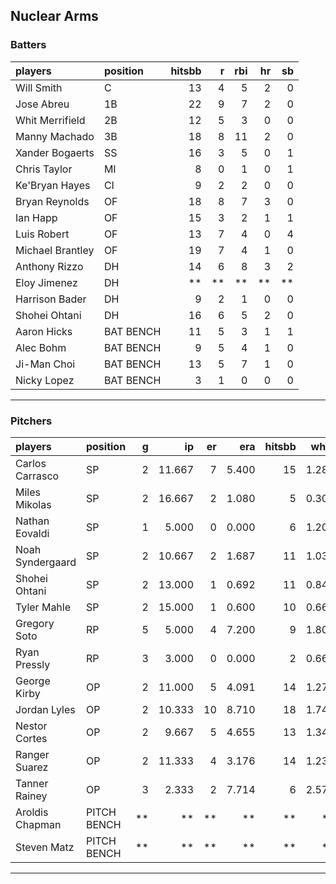 ## Nuclear Arms

### Batters

 
|players          |position  | hitsbb|  r| rbi| hr| sb| 
|:----------------|:---------|------:|--:|---:|--:|--:| 
|Will Smith       |C         |     13|  4|   5|  2|  0| 
|Jose Abreu       |1B        |     22|  9|   7|  2|  0| 
|Whit Merrifield  |2B        |     12|  5|   3|  0|  0| 
|Manny Machado    |3B        |     18|  8|  11|  2|  0| 
|Xander Bogaerts  |SS        |     16|  3|   5|  0|  1| 
|Chris Taylor     |MI        |      8|  0|   1|  0|  1| 
|Ke'Bryan Hayes   |CI        |      9|  2|   2|  0|  0| 
|Bryan Reynolds   |OF        |     18|  8|   7|  3|  0| 
|Ian Happ         |OF        |     15|  3|   2|  1|  1| 
|Luis Robert      |OF        |     13|  7|   4|  0|  4| 
|Michael Brantley |OF        |     19|  7|   4|  1|  0| 
|Anthony Rizzo    |DH        |     14|  6|   8|  3|  2| 
|Eloy Jimenez     |DH        |     **| **|  **| **| **| 
|Harrison Bader   |DH        |      9|  2|   1|  0|  0| 
|Shohei Ohtani    |DH        |     16|  6|   5|  2|  0| 
|Aaron Hicks      |BAT BENCH |     11|  5|   3|  1|  1| 
|Alec Bohm        |BAT BENCH |      9|  5|   4|  1|  0| 
|Ji-Man Choi      |BAT BENCH |     13|  5|   7|  1|  0| 
|Nicky Lopez      |BAT BENCH |      3|  1|   0|  0|  0| 

* * *

### Pitchers

 
|players          |position    |  g|     ip| er|   era| hitsbb|  whip| so|  w| sv| 
|:----------------|:-----------|--:|------:|--:|-----:|------:|-----:|--:|--:|--:| 
|Carlos Carrasco  |SP          |  2| 11.667|  7| 5.400|     15| 1.286| 17|  1|  0| 
|Miles Mikolas    |SP          |  2| 16.667|  2| 1.080|      5| 0.300| 15|  1|  0| 
|Nathan Eovaldi   |SP          |  1|  5.000|  0| 0.000|      6| 1.200|  5|  1|  0| 
|Noah Syndergaard |SP          |  2| 10.667|  2| 1.687|     11| 1.031|  8|  0|  0| 
|Shohei Ohtani    |SP          |  2| 13.000|  1| 0.692|     11| 0.846| 12|  2|  0| 
|Tyler Mahle      |SP          |  2| 15.000|  1| 0.600|     10| 0.667| 22|  0|  0| 
|Gregory Soto     |RP          |  5|  5.000|  4| 7.200|      9| 1.800|  7|  0|  3| 
|Ryan Pressly     |RP          |  3|  3.000|  0| 0.000|      2| 0.667|  2|  0|  2| 
|George Kirby     |OP          |  2| 11.000|  5| 4.091|     14| 1.273| 10|  0|  0| 
|Jordan Lyles     |OP          |  2| 10.333| 10| 8.710|     18| 1.742|  8|  1|  0| 
|Nestor Cortes    |OP          |  2|  9.667|  5| 4.655|     13| 1.345|  7|  1|  0| 
|Ranger Suarez    |OP          |  2| 11.333|  4| 3.176|     14| 1.235|  7|  0|  0| 
|Tanner Rainey    |OP          |  3|  2.333|  2| 7.714|      6| 2.571|  3|  0|  0| 
|Aroldis Chapman  |PITCH BENCH | **|     **| **|    **|     **|    **| **| **| **| 
|Steven Matz      |PITCH BENCH | **|     **| **|    **|     **|    **| **| **| **| 


* * *


